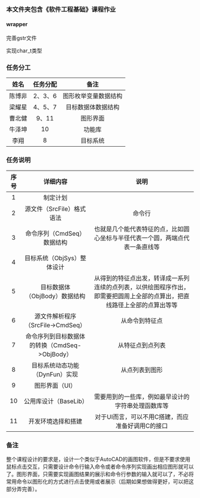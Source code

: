 ### 本文件夹包含《软件工程基础》课程作业
#### wrapper
完善gstr文件

实现char_t类型
### 任务分工
|姓名|任务分配|备注|
|:---:|:---:|:---:|
|陈博非|2、3、6|图形枚举变量数据结构|
|梁耀星|4、5、7|目标数据体数据结构|
|曹北健|9、11|图形界面|
|牛泽坤|10|功能库|
|李翔|8|目标系统|
### 任务说明
|序号|详细内容|说明|
|:---:|:---:|:---:|
|1|制定计划|
|2|源文件（SrcFile）格式语法|命令行|
|3|命令序列（CmdSeq）数据结构|也就是几个能代表特征的点，比如圆心坐标与半径代表一个圆，两端点代表一条直线等|
|4|目标系统（ObjSys）整体设计||
|5|目标数据体（ObjBody）数据结构|从得到的特征点出发，转译成一系列连续的点列表，以供绘图程序作出，即需要把圆周上全部的点算出，把直线路径上全部的点算出等等|
|6|源文件解析程序（SrcFile->CmdSeq）|从命令到特征点|
|7|命令序列到目标数据体的转换（CmdSeq->ObjBody）|从特征点到点列表|
|8|目标系统动态功能（DynFun）实现|从点列表到图形|
|9|图形界面（UI）||
|10|公用库设计（BaseLib）|需要用到的一些库，例如最早设计的字符串处理函数库等|
|11|开发环境选择和搭建|对于UI而言，可以不用C搭建，而应准备好调用C的接口|
### 备注
整个课程设计的要求是，设计一个类似于AutoCAD的画图软件，但是不要求使用鼠标点击交互，只需要设计命令行输入命令或者命令序列实现画出相应图形就可以了。图形界面，只需要实现画图结果的展示和命令行参数的输入就可以了，不必将常用命令以图形化的方式进行点击使用或者展示（后期如果想做得更好，可以把这部分弄完善）。